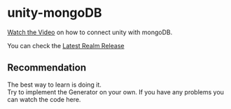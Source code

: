 # unity-mongoDB


[Watch the Video](https://youtu.be/s-rYMK7krfQ) on how to connect unity with mongoDB.

You can check the [Latest Realm Release](https://github.com/realm/realm-dotnet/releases ) 

## Recommendation
The best way to learn is doing it. <br />
Try to implement the Generator on your own. If you have any problems you can watch the code here. 

